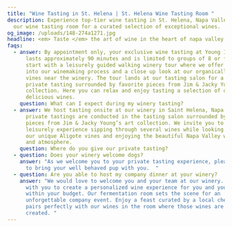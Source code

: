 ```yaml
---
title: "Wine Tasting in St. Helena | St. Helena Wine Tasting Room "
description: Experience top-tier wine tasting in St. Helena, Napa Valley. Visit
  our wine tasting room for a curated selection of exceptional wines.
og_image: /uploads/148-274a1271.jpg
headline: <em> Taste </em> the art of wine in the heart of napa valley
faqs:
  - answer: By appointment only, your exclusive wine tasting at Young Inglewood
      lasts approximately 90 minutes and is limited to groups of 8 or fewer. We
      start with a leisurely guided walking winery tour where we offer a glimpse
      into our winemaking process and a close up look at our organically farmed
      vines near the winery. The tour lands at our tasting salon for a seated
      private tasting surrounded by favorite pieces from Jim & Jacky Young’s art
      collection. Here you can relax and enjoy tasting a selection of our
      delicious wines.
    question: What can I expect during my winery tasting?
  - answer: We host tasting onsite at our winery in Saint Helena, Napa Valley. Our
      private tastings are conducted in the tasting salon surrounded by favorite
      pieces from Jim & Jacky Young’s art collection. We invite you to enjoy a
      leisurely experience sipping through several wines while looking out at
      our unique Aligote vines and enjoying the beautiful Napa Valley weather
      and atmosphere.
    question: Where do you give our private tasting?
  - question: Does your winery welcome dogs?
    answer: "As we welcome you to your private tasting experience, please feel free
      to bring your well behaved pup with you.  "
  - question: Are you able to host my company dinner at your winery?
    answer: "We would love to welcome you and your team at our winery. We’ll work
      with you to create a personalized wine experience for you and your team
      within your budget. Our fermentation room sets the scene for an
      unforgettable company event. Enjoy a feast curated by a local chef that
      pairs perfectly with our wines in the room where those wines are first
      created. "
---
```

